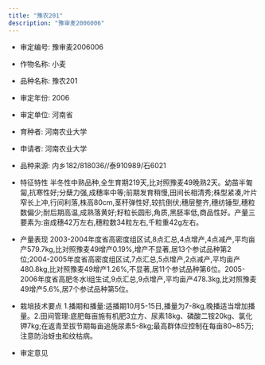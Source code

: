 ```yaml
---
title: "豫农201"
description: "豫审麦2006006"
---
```

* 审定编号:  豫审麦2006006

*  作物名称:  小麦

*  品种名称:  豫农201

*  审定年份:  2006

*  审定单位:  河南省

* 育种者:  河南农业大学

*  申请者:  河南农业大学

*  品种来源:  内乡182/818036//泰910989/石6021

*  特征特性
半冬性中熟品种,全生育期219天,比对照豫麦49晚熟2天。幼苗半匍匐,抗寒性好;分蘖力强,成穗率中等;前期发育稍慢,田间长相清秀;株型紧凑,叶片窄长上冲,行间利落,株高80cm,茎秆弹性好,较抗倒伏;穗层整齐,穗纺锤型,穗粒数偏少;耐后期高温,成熟落黄好;籽粒长圆形,角质,黑胚率低,商品性好。产量三要素为:亩成穗42万左右,穗粒数34粒左右,千粒重42g左右。

*  产量表现
2003-2004年度省高密度组区试,8点汇总,4点增产,4点减产,平均亩产579.7kg,比对照豫麦49增产0.19%,增产不显著,居13个参试品种第2位;2004-2005年度省高密度组区试,7点汇总,5点增产,2点减产,平均亩产480.8kg,比对照豫麦49增产1.26%,不显著,居11个参试品种第6位。2005-2006年度省高肥冬水Ⅰ组生试,9点汇总,9点增产,平均亩产478.3kg,比对照豫麦49增产5.6%,居7个参试品种第5位。

*  栽培技术要点
1.播期和播量:适播期10月5-15日,播量为7-8kg,晚播适当增加播量。2.田间管理:底肥每亩施有机肥3立方、尿素18kg、磷酸二铵20kg、氯化钾7kg;在返青至拔节期每亩追施尿素5-8kg;最高群体应控制在每亩80~85万;注意防治蚜虫和纹枯病。

*  审定意见

